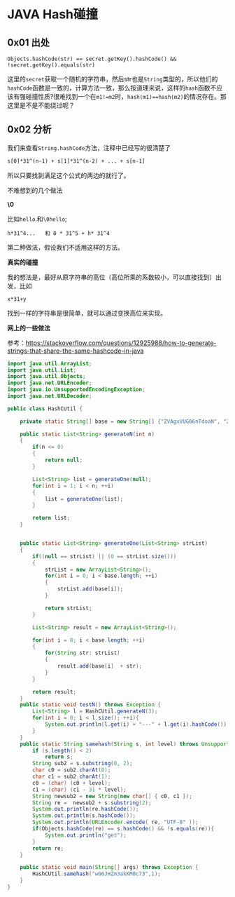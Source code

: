 # JAVA Hash碰撞

## 0x01 出处

`Objects.hashCode(str) == secret.getKey().hashCode() && !secret.getKey().equals(str)`

这里的`secret`获取一个随机的字符串，然后str也是`String`类型的，所以他们的`hashCode`函数是一致的，计算方法一致，那么按道理来说，这样的`hash`函数不应该有强碰撞性质?很难找到一个在`m1!=m2`时，`hash(m1)==hash(m2)`的情况存在。那这里是不是不能绕过呢？

## 0x02 分析

我们来查看`String.hashCode`方法，注释中已经写的很清楚了

```tex
s[0]*31^(n-1) + s[1]*31^(n-2) + ... + s[n-1]
```

所以只要找到满足这个公式的两边的就行了。

不难想到的几个做法

**\0**

比如`hello`.和`\0hello`;

```
h*31^4...   和 0 * 31^5 + h* 31^4
```

第二种做法，假设我们不适用这样的方法。

**真实的碰撞**

我的想法是，最好从原字符串的高位（高位所乘的系数较小，可以直接找到）出发，比如

```
x*31+y 
```

找到一样的字符串是很简单，就可以通过变换高位来实现。

**网上的一些做法**

参考：https://stackoverflow.com/questions/12925988/how-to-generate-strings-that-share-the-same-hashcode-in-java

```java
import java.util.ArrayList;
import java.util.List;
import java.util.Objects;
import java.net.URLEncoder;
import java.io.UnsupportedEncodingException;
import java.net.URLDecoder;

public class HashCUtil {

    private static String[] base = new String[] {"ZVAgxVUG06nTdoaN", "ZVAgxVUG06nTdo"};

    public static List<String> generateN(int n)
    {
        if(n <= 0)
        {
            return null;
        }

        List<String> list = generateOne(null);
        for(int i = 1; i < n; ++i)
        {
            list = generateOne(list);
        }

        return list;
    }


    public static List<String> generateOne(List<String> strList)
    {   
        if((null == strList) || (0 == strList.size()))
        {
            strList = new ArrayList<String>();
            for(int i = 0; i < base.length; ++i)
            {
                strList.add(base[i]);
            }

            return strList;
        }

        List<String> result = new ArrayList<String>();

        for(int i = 0; i < base.length; ++i)
        {
            for(String str: strList)
            {   
                result.add(base[i]  + str);
            }
        }

        return result;      
    }
    public static void testN() throws Exception {
        List<String> l = HashCUtil.generateN(3);
        for(int i = 0; i < l.size(); ++i){
            System.out.println(l.get(i) + "---" + l.get(i).hashCode());
        }
    }
    public static String samehash(String s, int level) throws UnsupportedEncodingException {
        if (s.length() < 2)
            return s;
        String sub2 = s.substring(0, 2);
        char c0 = sub2.charAt(0);
        char c1 = sub2.charAt(1);
        c0 = (char) (c0 + level);
        c1 = (char) (c1 - 31 * level);
        String newsub2 = new String(new char[] { c0, c1 });
        String re =  newsub2 + s.substring(2);
        System.out.println(re.hashCode());
        System.out.println(s.hashCode());
        System.out.println(URLEncoder.encode( re, "UTF-8" ));
        if(Objects.hashCode(re) == s.hashCode() && !s.equals(re)){
            System.out.println("get");
        }
        return re;
    }

    public static void main(String[] args) throws Exception {
        HashCUtil.samehash("w66JHZm3akKM8c73",1);
    }
}
```

